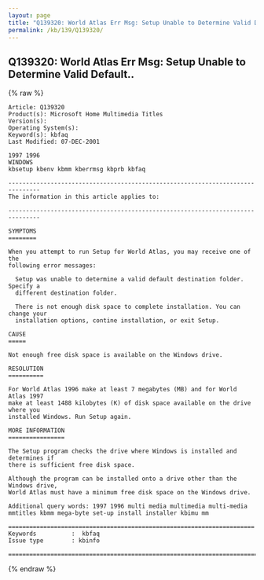 ```yaml
---
layout: page
title: "Q139320: World Atlas Err Msg: Setup Unable to Determine Valid Default.."
permalink: /kb/139/Q139320/
---
```


## Q139320: World Atlas Err Msg: Setup Unable to Determine Valid Default..

{% raw %}

	Article: Q139320
	Product(s): Microsoft Home Multimedia Titles
	Version(s): 
	Operating System(s): 
	Keyword(s): kbfaq
	Last Modified: 07-DEC-2001
	
	1997 1996
	WINDOWS
	kbsetup kbenv kbmm kberrmsg kbprb kbfaq
	
	-------------------------------------------------------------------------------
	The information in this article applies to:
	
	-------------------------------------------------------------------------------
	
	SYMPTOMS
	========
	
	When you attempt to run Setup for World Atlas, you may receive one of the
	following error messages:
	
	  Setup was unable to determine a valid default destination folder. Specify a
	  different destination folder.
	
	  There is not enough disk space to complete installation. You can change your
	  installation options, contine installation, or exit Setup.
	
	CAUSE
	=====
	
	Not enough free disk space is available on the Windows drive.
	
	RESOLUTION
	==========
	
	For World Atlas 1996 make at least 7 megabytes (MB) and for World Atlas 1997
	make at least 1488 kilobytes (K) of disk space available on the drive where you
	installed Windows. Run Setup again.
	
	MORE INFORMATION
	================
	
	The Setup program checks the drive where Windows is installed and determines if
	there is sufficient free disk space.
	
	Although the program can be installed onto a drive other than the Windows drive,
	World Atlas must have a minimum free disk space on the Windows drive.
	
	Additional query words: 1997 1996 multi media multimedia multi-media mmtitles kbmm mega-byte set-up install installer kbimu mm
	
	======================================================================
	Keywords          :  kbfaq
	Issue type        : kbinfo
	
	=============================================================================
	

{% endraw %}
